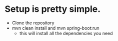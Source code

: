 # Setup is pretty simple.
- Clone the repository
- mvn clean install and mvn spring-boot:run
    - this will install all the dependencies you need
